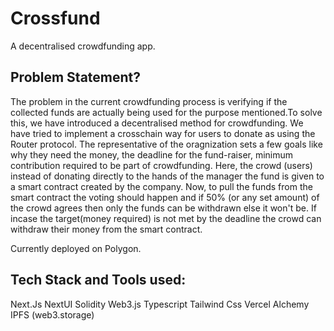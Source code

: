 # Crossfund
A decentralised crowdfunding app.


## Problem Statement?
The problem in the current crowdfunding process is verifying if the collected funds are actually being used for the purpose mentioned.To solve this, we have introduced a decentralised method for crowdfunding. We have tried to implement a crosschain way for users to donate as using the Router protocol.
The representative of the oragnization sets a few goals like why they need the money, the deadline for the fund-raiser, minimum contribution required to be part of crowdfunding. Here, the crowd (users) instead of donating directly to the hands of the manager the fund is given to a smart contract created by the company. Now, to pull the funds from the smart contract the voting should happen and if 50% (or any set amount) of the crowd agrees then only the funds can be withdrawn else it won't be.
If incase the target(money required) is not met by the deadline the crowd can withdraw their money from the smart contract.

Currently deployed on Polygon.

## Tech Stack and Tools used:
Next.Js
NextUI
Solidity
Web3.js
Typescript
Tailwind Css
Vercel
Alchemy
IPFS (web3.storage)
